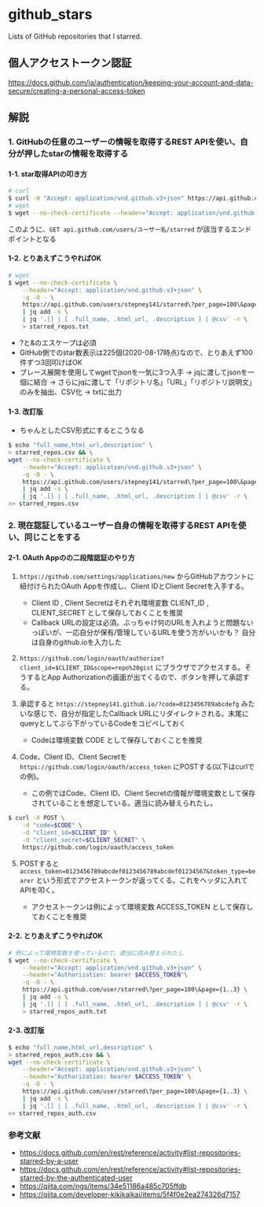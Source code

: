 # github_stars
Lists of GitHub repositories that I starred.  

## 個人アクセストークン認証

https://docs.github.com/ja/authentication/keeping-your-account-and-data-secure/creating-a-personal-access-token

## 解説

### 1. GitHubの任意のユーザーの情報を取得するREST APIを使い、自分が押したstarの情報を取得する

#### 1-1. star取得APIの叩き方

```bash
# curl
$ curl -H "Accept: application/vnd.github.v3+json" https://api.github.com/users/stepney141/starred
# wget
$ wget --no-check-certificate --header="Accept: application/vnd.github.v3+json" -q -O - https://api.github.com/users/stepney141/starred
```

このように、``GET api.github.com/users/ユーザー名/starred`` が該当するエンドポイントとなる

#### 1-2. とりあえずこうやればOK

```bash
# wget
$ wget --no-check-certificate \
    --header="Accept: application/vnd.github.v3+json" \
    -q -O - \
    https://api.github.com/users/stepney141/starred\?per_page=100\&page={1..3} \
    | jq add -s \
    | jq '.[] | [ .full_name, .html_url, .description ] | @csv' -r \
    > starred_repos.txt
```

- ?と&のエスケープは必須
- GitHub側でのstar数表示は225個(2020-08-17時点)なので、とりあえず100件ずつ3回叩けばOK
- ブレース展開を使用してwgetでjsonを一気に3つ入手 -> jqに渡してjsonを一個に結合 -> さらにjqに渡して「リポジトリ名」「URL」「リポジトリ説明文」のみを抽出、CSV化 -> txtに出力

#### 1-3. 改訂版

- ちゃんとしたCSV形式にするとこうなる

```bash
$ echo "full_name,html_url,description" \
> starred_repos.csv && \
wget --no-check-certificate \
    --header="Accept: application/vnd.github.v3+json" \
    -q -O - \
    https://api.github.com/users/stepney141/starred\?per_page=100\&page={1..3} \
    | jq add -s \
    | jq '.[] | [ .full_name, .html_url, .description ] | @csv' -r \
>> starred_repos.csv 
```

### 2. 現在認証しているユーザー自身の情報を取得するREST APIを使い、同じことをする

#### 2-1. OAuth Appのの二段階認証のやり方

1. ``https://github.com/settings/applications/new`` からGitHubアカウントに紐付けられたOAuth Appを作成し、Client IDとClient Secretを入手する。

   - Client ID , Client Secretはそれぞれ環境変数 CLIENT_ID , CLIENT_SECRET として保存しておくことを推奨
   - Callback URLの設定は必須。ぶっちゃけ何のURLを入れようと問題ないっぽいが、一応自分が保有/管理しているURLを使う方がいいかも？ 自分は自身のgithub.ioを入力した

2. ``https://github.com/login/oauth/authorize?client_id=$CLIENT_ID&scope=repo%20gist`` にブラウザでアクセスする。そうするとApp Authorizationの画面が出てくるので、ボタンを押して承認する。

3. 承認すると ``https://stepney141.github.io/?code=0123456789abcdefg`` みたいな感じで、自分が指定したCallback URLにリダイレクトされる。末尾にqueryとしてぶら下がっているCodeをコピペしておく

   - Codeは環境変数 CODE として保存しておくことを推奨

4. Code、Client ID、Client Secretを ``https://github.com/login/oauth/access_token`` にPOSTする(以下はcurlでの例)。

   - この例ではCode、Client ID、Client Secretの情報が環境変数として保存されていることを想定している。適当に読み替えられたし。

```bash
$ curl -X POST \
    -d "code=$CODE" \
    -d "client_id=$CLIENT_ID" \
    -d "client_secret=$CLIENT_SECRET" \
    https://github.com/login/oauth/access_token
```

5. POSTすると ``access_token=0123456789abcdef0123456789abcdef01234567&token_type=bearer`` という形式でアクセストークンが返ってくる。これをヘッダに入れてAPIを叩く。

   - アクセストークンは例によって環境変数 ACCESS_TOKEN として保存しておくことを推奨

#### 2-2. とりあえずこうやればOK 

```bash
# 例によって環境変数を使っているので、適当に読み替えられたし
$ wget --no-check-certificate \
    --header="Accept: application/vnd.github.v3+json" \
    --header="Authorization: bearer $ACCESS_TOKEN"\
    -q -O - \
    https://api.github.com/user/starred\?per_page=100\&page={1..3} \
    | jq add -s \
    | jq '.[] | [ .full_name, .html_url, .description ] | @csv' -r \
    > starred_repos_auth.txt
```

#### 2-3. 改訂版

```bash
$ echo "full_name,html_url,description" \
> starred_repos_auth.csv && \
wget --no-check-certificate \
    --header="Accept: application/vnd.github.v3+json" \
    --header="Authorization: bearer $ACCESS_TOKEN" \
    -q -O - \
    https://api.github.com/user/starred\?per_page=100\&page={1..3} \
    | jq add -s \
    | jq '.[] | [ .full_name, .html_url, .description ] | @csv' -r \
>> starred_repos_auth.csv 
```

### 参考文献

- https://docs.github.com/en/rest/reference/activity#list-repositories-starred-by-a-user
- https://docs.github.com/en/rest/reference/activity#list-repositories-starred-by-the-authenticated-user
- https://qiita.com/ngs/items/34e51186a485c705ffdb
- https://qiita.com/developer-kikikaikai/items/5f4f0e2ea274326d7157
